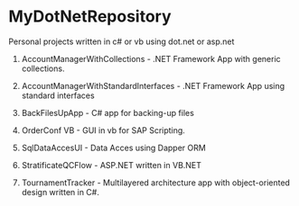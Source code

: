 # MyDotNetRepository

Personal projects written in c# or vb using dot.net or asp.net

1. AccountManagerWithCollections -	.NET Framework App with generic collections.

2. AccountManagerWithStandardInterfaces - .NET Framework App using standard interfaces

3. BackFilesUpApp - C# app for backing-up files

4. OrderConf	VB - GUI in vb for SAP Scripting.

5. SqlDataAccesUI - Data Acces using Dapper ORM

6. StratificateQCFlow - ASP.NET written in VB.NET

7. TournamentTracker	- Multilayered architecture app with object-oriented design written in C#.

